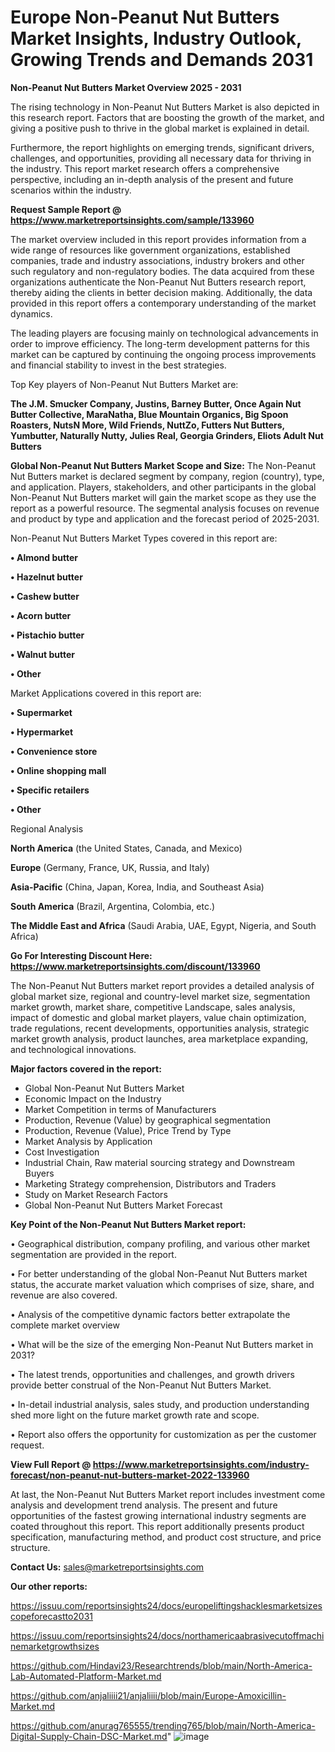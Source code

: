 # Europe Non-Peanut Nut Butters Market Insights, Industry Outlook, Growing Trends and Demands 2031

<Strong> Non-Peanut Nut Butters Market Overview 2025 - 2031</strong>

The rising technology in Non-Peanut Nut Butters Market is also depicted in this research report. Factors that are boosting the growth of the market, and giving a positive push to thrive in the global market is explained in detail.

Furthermore, the report highlights on emerging trends, significant drivers, challenges, and opportunities, providing all necessary data for thriving in the industry. This report market research offers a comprehensive perspective, including an in-depth analysis of the present and future scenarios within the industry.

<strong>Request Sample Report @ <a href=https://www.marketreportsinsights.com/sample/133960>https://www.marketreportsinsights.com/sample/133960</a></strong>

The market overview included in this report provides information from a wide range of resources like government organizations, established companies, trade and industry associations, industry brokers and other such regulatory and non-regulatory bodies. The data acquired from these organizations authenticate the Non-Peanut Nut Butters research report, thereby aiding the clients in better decision making. Additionally, the data provided in this report offers a contemporary understanding of the market dynamics.

The leading players are focusing mainly on technological advancements in order to improve efficiency. The long-term development patterns for this market can be captured by continuing the ongoing process improvements and financial stability to invest in the best strategies.

Top Key players of Non-Peanut Nut Butters Market are:

<strong>The J.M. Smucker Company, Justins, Barney Butter, Once Again Nut Butter Collective, MaraNatha, Blue Mountain Organics, Big Spoon Roasters, NutsN More, Wild Friends, NuttZo, Futters Nut Butters, Yumbutter, Naturally Nutty, Julies Real, Georgia Grinders, Eliots Adult Nut Butters</strong>

<strong><b>Global Non-Peanut Nut Butters Market Scope and Size:</b></strong>
The Non-Peanut Nut Butters market is declared segment by company, region (country), type, and application. Players, stakeholders, and other participants in the global Non-Peanut Nut Butters market will gain the market scope as they use the report as a powerful resource. The segmental analysis focuses on revenue and product by type and application and the forecast period of 2025-2031.

Non-Peanut Nut Butters Market Types covered in this report are:

<strong>• Almond butter

• Hazelnut butter

• Cashew butter

• Acorn butter

• Pistachio butter

• Walnut butter

• Other</strong>

Market Applications covered in this report are:

<strong>• Supermarket

• Hypermarket

• Convenience store

• Online shopping mall

• Specific retailers

• Other</strong> 

Regional Analysis

<strong>North America</strong> (the United States, Canada, and Mexico)

<strong>Europe</strong> (Germany, France, UK, Russia, and Italy)

<strong>Asia-Pacific</strong> (China, Japan, Korea, India, and Southeast Asia)

<strong>South America</strong> (Brazil, Argentina, Colombia, etc.)

<strong>The Middle East and Africa</strong> (Saudi Arabia, UAE, Egypt, Nigeria, and South Africa)

<strong>Go For Interesting Discount Here: <a href=https://www.marketreportsinsights.com/discount/133960>https://www.marketreportsinsights.com/discount/133960</a></strong>

The Non-Peanut Nut Butters market report provides a detailed analysis of global market size, regional and country-level market size, segmentation market growth, market share, competitive Landscape, sales analysis, impact of domestic and global market players, value chain optimization, trade regulations, recent developments, opportunities analysis, strategic market growth analysis, product launches, area marketplace expanding, and technological innovations.

<strong><b>Major factors covered in the report:</b></strong>
<ul>
  <li>Global Non-Peanut Nut Butters Market </li>
  <li>Economic Impact on the Industry</li>
  <li>Market Competition in terms of Manufacturers</li>
  <li>Production, Revenue (Value) by geographical segmentation</li>
  <li>Production, Revenue (Value), Price Trend by Type</li>
  <li>Market Analysis by Application</li>
  <li>Cost Investigation</li>
  <li>Industrial Chain, Raw material sourcing strategy and Downstream Buyers</li>
  <li>Marketing Strategy comprehension, Distributors and Traders</li>
  <li>Study on Market Research Factors</li>
  <li>Global Non-Peanut Nut Butters Market Forecast</li>
</ul>

<strong><b>Key Point of the Non-Peanut Nut Butters Market report:</b></strong>

• Geographical distribution, company profiling, and various other market segmentation are provided in the report.

• For better understanding of the global Non-Peanut Nut Butters market status, the accurate market valuation which comprises of size, share, and revenue are also covered.

• Analysis of the competitive dynamic factors better extrapolate the complete market overview

• What will be the size of the emerging Non-Peanut Nut Butters market in 2031?

• The latest trends, opportunities and challenges, and growth drivers provide better construal of the Non-Peanut Nut Butters Market.

• In-detail industrial analysis, sales study, and production understanding shed more light on the future market growth rate and scope.

• Report also offers the opportunity for customization as per the customer request.

<strong><b>View Full Report @ <a href=https://www.marketreportsinsights.com/industry-forecast/non-peanut-nut-butters-market-2022-133960>https://www.marketreportsinsights.com/industry-forecast/non-peanut-nut-butters-market-2022-133960</a></b></strong>


At last, the Non-Peanut Nut Butters Market report includes investment come analysis and development trend analysis. The present and future opportunities of the fastest growing international industry segments are coated throughout this report. This report additionally presents product specification, manufacturing method, and product cost structure, and price structure.

<strong>Contact Us:</strong>
sales@marketreportsinsights.com

<strong>Our other reports:</strong>

<a href=https://issuu.com/reportsinsights24/docs/europeliftingshacklesmarketsizescopeforecastto2031>https://issuu.com/reportsinsights24/docs/europeliftingshacklesmarketsizescopeforecastto2031</a>

<a href=https://issuu.com/reportsinsights24/docs/northamericaabrasivecutoffmachinemarketgrowthsizes>https://issuu.com/reportsinsights24/docs/northamericaabrasivecutoffmachinemarketgrowthsizes</a>

<a href=https://github.com/Hindavi23/Researchtrends/blob/main/North-America-Lab-Automated-Platform-Market.md>https://github.com/Hindavi23/Researchtrends/blob/main/North-America-Lab-Automated-Platform-Market.md</a>

<a href=https://github.com/anjaliiii21/anjaliiii/blob/main/Europe-Amoxicillin-Market.md>https://github.com/anjaliiii21/anjaliiii/blob/main/Europe-Amoxicillin-Market.md</a>

<a href=https://github.com/anurag765555/trending765/blob/main/North-America-Digital-Supply-Chain-DSC-Market.md>https://github.com/anurag765555/trending765/blob/main/North-America-Digital-Supply-Chain-DSC-Market.md</a>"
![image](https://github.com/user-attachments/assets/94826201-135a-4292-8b22-40b1531cf0f3)
